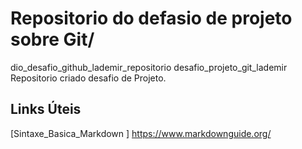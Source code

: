 # Repositorio do defasio de projeto sobre Git/
dio_desafio_github_lademir_repositorio
desafio_projeto_git_lademir
Repositorio criado desafio de Projeto.

## Links Úteis
[Sintaxe_Basica_Markdown ] https://www.markdownguide.org/
